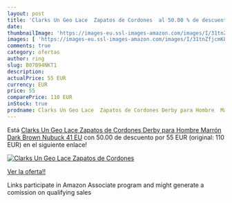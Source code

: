 ```yaml
---
layout: post
title: 'Clarks Un Geo Lace  Zapatos de Cordones  al 50.00 % de descuento'
date: 
thumbnailImage: 'https://images-eu.ssl-images-amazon.com/images/I/31tnZfjcmKL._SL200_.jpg'
images: [ 'https://images-eu.ssl-images-amazon.com/images/I/31tnZfjcmKL._SL200_.jpg' ]
comments: true
category: ofertas
author: ring
slug: B07B94NKT1
description:
actualPrice: 55 EUR
currency: EUR
price: 55
comparePrice: 110 EUR
inStock: true
prodname: Clarks Un Geo Lace  Zapatos de Cordones Derby para Hombre  Marrón  Dark Brown Nubuck   41 EU
---
```


Está [Clarks Un Geo Lace  Zapatos de Cordones Derby para Hombre  Marrón  Dark Brown Nubuck   41 EU](https://www.amazon.es/dp/B07B94NKT1/?tag=tolees-21) con 50.00 de descuento por 55 EUR (original: 110 EUR) en el siguiente enlace!

[![Clarks Un Geo Lace  Zapatos de Cordones ](https://images-eu.ssl-images-amazon.com/images/I/31tnZfjcmKL._SL200_.jpg)](https://www.amazon.es/dp/B07B94NKT1/?tag=tolees-21)

[Ver la oferta!!](https://www.amazon.es/dp/B07B94NKT1/?tag=tolees-21)

Links participate in Amazon Associate program and might generate a comission on qualifying sales


